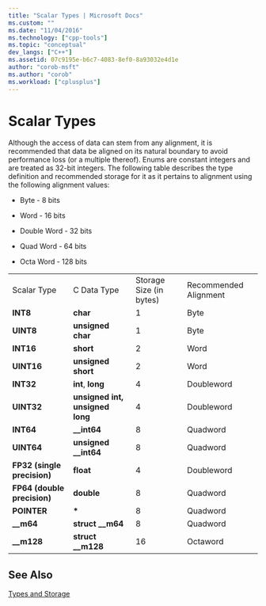```yaml
---
title: "Scalar Types | Microsoft Docs"
ms.custom: ""
ms.date: "11/04/2016"
ms.technology: ["cpp-tools"]
ms.topic: "conceptual"
dev_langs: ["C++"]
ms.assetid: 07c9195e-b6c7-4083-8ef0-8a93032e4d1e
author: "corob-msft"
ms.author: "corob"
ms.workload: ["cplusplus"]
---
```

# Scalar Types
Although the access of data can stem from any alignment, it is recommended that data be aligned on its natural boundary to avoid performance loss (or a multiple thereof). Enums are constant integers and are treated as 32-bit integers. The following table describes the type definition and recommended storage for it as it pertains to alignment using the following alignment values:  
  
-   Byte - 8 bits  
  
-   Word - 16 bits  
  
-   Double Word - 32 bits  
  
-   Quad Word - 64 bits  
  
-   Octa Word - 128 bits  
  
|||||  
|-|-|-|-|  
|Scalar Type|C Data Type|Storage Size (in bytes)|Recommended Alignment|  
|**INT8**|**char**|1|Byte|  
|**UINT8**|**unsigned char**|1|Byte|  
|**INT16**|**short**|2|Word|  
|**UINT16**|**unsigned short**|2|Word|  
|**INT32**|**int**, **long**|4|Doubleword|  
|**UINT32**|**unsigned int, unsigned long**|4|Doubleword|  
|**INT64**|**__int64**|8|Quadword|  
|**UINT64**|**unsigned __int64**|8|Quadword|  
|**FP32 (single precision)**|**float**|4|Doubleword|  
|**FP64 (double precision)**|**double**|8|Quadword|  
|**POINTER**|<strong>\*</strong>|8|Quadword|  
|**__m64**|**struct __m64**|8|Quadword|  
|**__m128**|**struct __m128**|16|Octaword|  
  
## See Also  
 [Types and Storage](../build/types-and-storage.md)